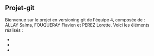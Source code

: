 ## Projet-git

Bienvenue sur le projet en versioning git de l'équipe 4, composée de : ALLAY Salma, FOUQUERAY Flavien et PEREZ Lorette.
Voici les éléments réalisés : 

-
-
-

